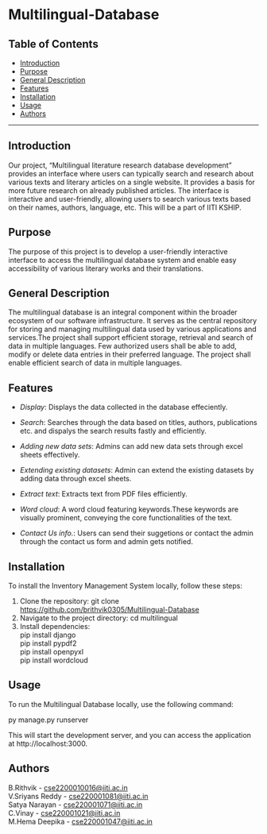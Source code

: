# Multilingual-Database


## Table of Contents

- [Introduction](#introduction)
- [Purpose](#purpose)
- [General Description](#general-description)
- [Features](#features)
- [Installation](#installation)
- [Usage](#usage)
- [Authors](#authors)

---

## Introduction

Our project, “Multilingual literature research database development” provides an interface where users can typically search and research about various texts and literary articles on a single website. It provides a basis for more future research on already published articles.
The interface is interactive and user-friendly, allowing users to search various texts based on their names, authors, language, etc. This will be a part of IITI KSHIP.
## Purpose
The purpose of this project is to develop a user-friendly interactive interface to access the multilingual database system and enable easy accessibility of various literary works and their translations.



## General Description
The multilingual database is an integral component within the broader ecosystem of our software infrastructure. It serves as the central repository for storing and managing multilingual data used by various applications and services.The project shall support efficient storage, retrieval and search of data in multiple languages.
Few authorized users shall be able to add, modify or delete data entries in their preferred language.
The project shall enable efficient search of data in multiple languages.

## Features

- *Display*: Displays the data collected in the database effeciently.
- *Search*: Searches through the data based on titles, authors, publications etc. and dispalys the search results fastly and efficiently.
- *Adding new data sets*: Admins can add new data sets through excel sheets effectively.
- *Extending existing datasets*: Admin can extend the existing datasets by adding data through excel sheets.

- *Extract text*: Extracts text from PDF files efficiently.
- *Word cloud*: A word cloud featuring keywords.These keywords are visually prominent, conveying the core functionalities of the text.
- *Contact Us info.*: Users can send their suggetions or contact the admin through the contact us form and admin gets notified.

## Installation

To install the Inventory Management System locally, follow these steps:

1. Clone the repository: git clone https://github.com/brithvik0305/Multilingual-Database
2. Navigate to the project directory: cd multilingual
3. Install dependencies:</br> pip install django</br>
pip install pypdf2</br>
pip install openpyxl</br>
pip install wordcloud

## Usage

To run the Multilingual Database locally, use the following command:

py manage.py runserver


This will start the development server, and you can access the application at http://localhost:3000.

## Authors

B.Rithvik - cse2200010016@iiti.ac.in</br>
V.Sriyans Reddy - cse220001081@iiti.ac.in</br>
Satya Narayan - cse220001071@iiti.ac.in</br>
C.Vinay - cse220001021@iiti.ac.in</br>
M.Hema Deepika - cse220001047@iiti.ac.in